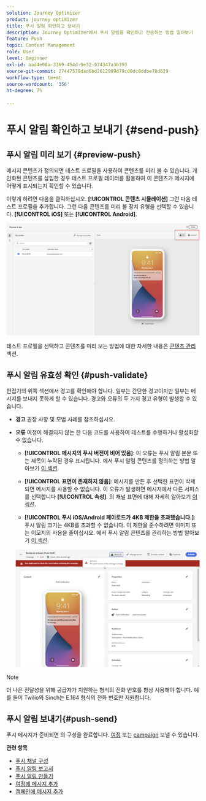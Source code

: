 ```yaml
---
solution: Journey Optimizer
product: journey optimizer
title: 푸시 알림 확인하고 보내기
description: Journey Optimizer에서 푸시 알림을 확인하고 전송하는 방법 알아보기
feature: Push
topic: Content Management
role: User
level: Beginner
exl-id: aad4e08a-3369-454d-9e32-974347a3b393
source-git-commit: 27447578dad6bd2612989d79cd0dc8ddbe78d629
workflow-type: tm+mt
source-wordcount: '356'
ht-degree: 7%

---
```


# 푸시 알림 확인하고 보내기 {#send-push}

## 푸시 알림 미리 보기 {#preview-push}

메시지 콘텐츠가 정의되면 테스트 프로필을 사용하여 콘텐츠를 미리 볼 수 있습니다. 개인화된 콘텐츠를 삽입한 경우 테스트 프로필 데이터를 활용하여 이 콘텐츠가 메시지에 어떻게 표시되는지 확인할 수 있습니다.

이렇게 하려면 다음을 클릭하십시오. **[!UICONTROL 콘텐츠 시뮬레이션]** 그런 다음 테스트 프로필을 추가합니다. 그런 다음 콘텐츠를 미리 볼 장치 유형을 선택할 수 있습니다. **[!UICONTROL iOS]** 또는 **[!UICONTROL Android]**.

![](assets/push_preview_3.png)

테스트 프로필을 선택하고 콘텐츠를 미리 보는 방법에 대한 자세한 내용은 [콘텐츠 관리](../content-management/preview-test.md) 섹션.

## 푸시 알림 유효성 확인 {#push-validate}

편집기의 위쪽 섹션에서 경고를 확인해야 합니다. 일부는 간단한 경고이지만 일부는 메시지를 보내지 못하게 할 수 있습니다. 경고와 오류의 두 가지 경고 유형이 발생할 수 있습니다.

* **경고** 권장 사항 및 모범 사례를 참조하십시오.

* **오류** 여정이 해결되지 않는 한 다음 코드를 사용하여 테스트를 수행하거나 활성화할 수 없습니다.

   * **[!UICONTROL 메시지의 푸시 버전이 비어 있음]**: 이 오류는 푸시 알림 본문 또는 제목이 누락된 경우 표시됩니다. 에서 푸시 알림 콘텐츠를 정의하는 방법 알아보기 [이 섹션](create-push.md).

   * **[!UICONTROL 표면이 존재하지 않음]**: 메시지를 만든 후 선택한 표면이 삭제되면 메시지를 사용할 수 없습니다. 이 오류가 발생하면 메시지에서 다른 서피스를 선택합니다 **[!UICONTROL 속성]**. 의 채널 표면에 대해 자세히 알아보기 [이 섹션](../configuration/channel-surfaces.md).

   * **[!UICONTROL 푸시 iOS/Android 페이로드가 4KB 제한을 초과했습니다.]**: 푸시 알림 크기는 4KB를 초과할 수 없습니다. 이 제한을 준수하려면 이미지 또는 이모지의 사용을 줄이십시오. 에서 푸시 알림 콘텐츠를 관리하는 방법 알아보기 [이 섹션](../push/create-push.md).

  ![](assets/push_alert.png)


>[!NOTE]
>
> 더 나은 전달성을 위해 공급자가 지원하는 형식의 전화 번호를 항상 사용해야 합니다. 예를 들어 Twilio와 Sinch는 E.164 형식의 전화 번호만 지원합니다.

## 푸시 알림 보내기{#push-send}

푸시 메시지가 준비되면 의 구성을 완료합니다. [여정](../building-journeys/journey-gs.md) 또는 [campaign](../campaigns/create-campaign.md) 보낼 수 있습니다.

**관련 항목**

* [푸시 채널 구성](push-configuration.md)
* [푸시 알림 보고서](../reports/journey-global-report.md#push-global)
* [푸시 알림 만들기](create-push.md)
* [여정에 메시지 추가](../building-journeys/journeys-message.md)
* [캠페인에 메시지 추가](../campaigns/create-campaign.md)

